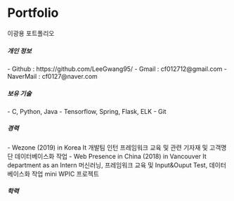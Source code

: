 # Portfolio
이광용 포트폴리오

<h5>개인 정보</h5>
- Github : https://github.com/LeeGwang95/
- Gmail : cf012712@gmail.com
- NaverMail : cf0127@naver.com

<h5>보유 기술</h5>
- C, Python, Java
- Tensorflow, Spring, Flask, ELK
- Git

<h5>경력</h5>
- Wezone (2019) in Korea
  It 개발팀 인턴
  프레임워크 교육 및 관련 기자재 및 고객명단 데이터베이스화 작업
- Web Presence in China (2018)  in Vancouver
  It department as an Intern
  머신러닝, 프레임워크 교육 및 Input&Ouput Test, 데이터베이스화 작업
  mini WPIC 프로젝트
  
<h5>학력</h5>


